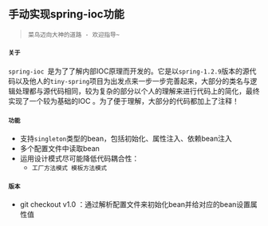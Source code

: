 ## 手动实现spring-ioc功能

>  `菜鸟迈向大神的道路 - 欢迎指导~`  
####	`关于`
 `spring-ioc `是为了了解内部IOC原理而开发的。它是以`spring-1.2.9`版本的源代码以及他人的`tiny-spring`项目为出发点来一步一步完善起来，大部分的类名与逻辑处理都与源代码相同，较为复杂的部分以个人的理解来进行代码上的简化，最终实现了一个较为基础的IOC 。为了便于理解，大部分的代码都加上了注释！
#### `功能`
- 支持`singleton`类型的bean，包括初始化、属性注入、依赖bean注入
- 多个配置文件中读取bean
- 运用设计模式尽可能降低代码耦合性：
	- `工厂方法模式 模板方法模式`
#### `版本`
- git checkout v1.0 ：通过解析配置文件来初始化bean并给对应的bean设置属性值